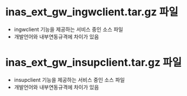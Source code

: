 # inas_ext_gw_ingwclient.tar.gz 파일
- ingwclient 기능을 제공하는 서비스 중인 소스 파일
- 개발언어와 내부연동규격에 차이가 있음

# inas_ext_gw_insupclient.tar.gz 파일
- insupclient 기능을 제공하는 서비스 중인 소스 파일
- 개발언어와 내부연동규격에 차이가 있음

